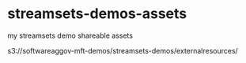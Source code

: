 # streamsets-demos-assets
my streamsets demo shareable assets

s3://softwareaggov-mft-demos/streamsets-demos/externalresources/